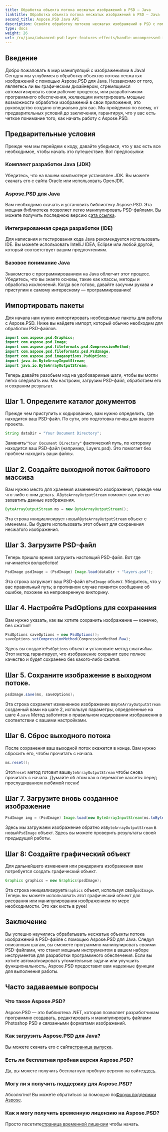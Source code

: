 ```yaml
---
title: Обработка объекта потока несжатых изображений в PSD — Java
linktitle: Обработка объекта потока несжатых изображений в PSD — Java
second_title: Aspose.PSD Java API
description: Освойте обработку потоков несжатых изображений в PSD с помощью Aspose.PSD для Java с помощью этого простого руководства. Идеально подходит для разработчиков и дизайнеров.
type: docs
weight: 26
url: /ru/java/advanced-psd-layer-features-effects/handle-uncompressed-image-stream-object-psd/
---
```

## Введение
Добро пожаловать в мир манипуляций с изображениями в Java! Сегодня мы углубимся в обработку объектов потока несжатых изображений с помощью Aspose.PSD для Java. Независимо от того, являетесь ли вы графическим дизайнером, стремящимся автоматизировать свои рабочие процессы, или разработчиком программного обеспечения, желающим интегрировать мощные возможности обработки изображений в свои приложения, это руководство создано специально для вас. Мы пройдемся по всему, от предварительных условий до заключения, гарантируя, что у вас есть четкое понимание того, как начать работу с Aspose.PSD.
## Предварительные условия
Прежде чем мы перейдем к коду, давайте убедимся, что у вас есть все необходимое, чтобы начать это путешествие. Вот предпосылки:
### Комплект разработки Java (JDK)
Убедитесь, что на вашем компьютере установлен JDK. Вы можете скачать его с сайта Oracle или использовать OpenJDK.
### Aspose.PSD для Java
 Вам необходимо скачать и установить библиотеку Aspose.PSD. Эта мощная библиотека позволяет легко манипулировать PSD-файлами. Вы можете получить последнюю версию с[эта ссылка](https://releases.aspose.com/psd/java/).
### Интегрированная среда разработки (IDE)
Для написания и тестирования кода Java рекомендуется использовать IDE. Вы можете использовать IntelliJ IDEA, Eclipse или любой другой, который соответствует вашим предпочтениям.
### Базовое понимание Java
Знакомство с программированием на Java облегчит этот процесс. Убедитесь, что вы знаете основы, такие как классы, методы и обработка исключений.
Когда все готово, давайте засучим рукава и приступим к самому интересному — программированию!
## Импортировать пакеты
Для начала нам нужно импортировать необходимые пакеты для работы с Aspose.PSD. Ниже вы найдете импорт, который обычно необходим для обработки PSD-файлов.
```java
import com.aspose.psd.Graphics;
import com.aspose.psd.Image;
import com.aspose.psd.fileformats.psd.CompressionMethod;
import com.aspose.psd.fileformats.psd.PsdImage;
import com.aspose.psd.imageoptions.PsdOptions;
import java.io.ByteArrayInputStream;
import java.io.ByteArrayOutputStream;
```
Теперь давайте разобьем код на удобоваримые шаги, чтобы вы могли легко следовать им. Мы настроим, загрузим PSD-файл, обработаем его и сохраним результат. 
## Шаг 1. Определите каталог документов
Прежде чем приступить к кодированию, вам нужно определить, где находится ваш PSD-файл. По сути, это подготовка почвы для вашего проекта. 
```java
String dataDir = "Your Document Directory";
```
 Заменять`"Your Document Directory"` фактический путь, по которому находится ваш PSD-файл (например, Layers.psd). Это помогает без проблем находить ваши файлы.
## Шаг 2. Создайте выходной поток байтового массива
 Вам нужно место для хранения измененного изображения, прежде чем что-либо с ним делать. А`ByteArrayOutputStream` поможет вам легко захватить данные изображения.
```java
ByteArrayOutputStream ms = new ByteArrayOutputStream();
```
 Эта строка инициализирует новый`ByteArrayOutputStream` объект с именем`ms`. Вы будете использовать этот объект для сохранения несжатого изображения.
## Шаг 3. Загрузите PSD-файл
Теперь пришло время загрузить настоящий PSD-файл. Вот где начинается волшебство!
```java
PsdImage psdImage = (PsdImage) Image.load(dataDir + "layers.psd");
```
Эта строка загружает ваш PSD-файл в`PsdImage` объект. Убедитесь, что у вас правильный путь; в противном случае появится сообщение об ошибке, похожее на непроверенную викторину.
## Шаг 4. Настройте PsdOptions для сохранения
Вам нужно указать, как вы хотите сохранить изображение — конечно, без сжатия!
```java
PsdOptions saveOptions = new PsdOptions();
saveOptions.setCompressionMethod(CompressionMethod.Raw);
```
 Здесь вы создаете`PsdOptions` объект и установите метод сжатия`Raw`. Этот метод гарантирует, что изображение сохранит свое полное качество и будет сохранено без какого-либо сжатия.
## Шаг 5. Сохраните изображение в выходном потоке.
```java
psdImage.save(ms, saveOptions);
```
 Эта строка сохраняет измененное изображение в`ByteArrayOutputStream` созданный вами на шаге 2, используя параметры, определенные на шаге 4.`save` Метод заботится о правильном кодировании изображения в соответствии с вашими настройками.
## Шаг 6. Сброс выходного потока
После сохранения ваш выходной поток окажется в конце. Вам нужно сбросить его, чтобы прочитать с начала.
```java
ms.reset();
```
 Этот`reset` метод готовит ваш`ByteArrayOutputStream` чтобы снова прочитать с начала. Думайте об этом как о перемотке кассеты перед прослушиванием любимой песни!
## Шаг 7. Загрузите вновь созданное изображение
```java
PsdImage img = (PsdImage) Image.load(new ByteArrayInputStream(ms.toByteArray()));
```
 Здесь мы загружаем изображение обратно из`ByteArrayOutputStream` в новый`PsdImage` объект. Здесь вы можете проверить результаты своей предыдущей работы.
## Шаг 8: Создайте графический объект
Для дальнейшего изменения или рендеринга изображения вам потребуется создать графический объект.
```java
Graphics graphics = new Graphics(psdImage);
```
 Эта строка инициализирует`Graphics` объект, используя свой`psdImage`. Теперь вы можете использовать этот графический объект для рисования или манипулирования изображением по мере необходимости. Это как кисть в руке!
## Заключение 
Вы успешно научились обрабатывать несжатые объекты потока изображений в PSD-файле с помощью Aspose.PSD для Java. Следуя описанным шагам, вы сможете программно манипулировать своими PSD-файлами, что станет мощным инструментом в вашем наборе инструментов для разработки программного обеспечения. Если вы хотите автоматизировать утомительные задачи или улучшить функциональность, Aspose.PSD предоставит вам надежные функции для выполнения работы.
## Часто задаваемые вопросы
### Что такое Aspose.PSD?
Aspose.PSD — это библиотека .NET, которая позволяет разработчикам программно создавать, редактировать и манипулировать файлами Photoshop PSD и связанными форматами изображений.
### Как загрузить Aspose.PSD для Java?
 Вы можете скачать его с сайта[страница выпуска](https://releases.aspose.com/psd/java/).
### Есть ли бесплатная пробная версия Aspose.PSD?
 Да, вы можете получить бесплатную пробную версию на сайте[здесь](https://releases.aspose.com/).
### Могу ли я получить поддержку для Aspose.PSD?
 Абсолютно! Вы можете обратиться за помощью по[Форум поддержки Aspose](https://forum.aspose.com/c/psd/34).
### Как я могу получить временную лицензию на Aspose.PSD?
 Просто посетите[страница временной лицензии](https://purchase.aspose.com/temporary-license/) чтобы начать.